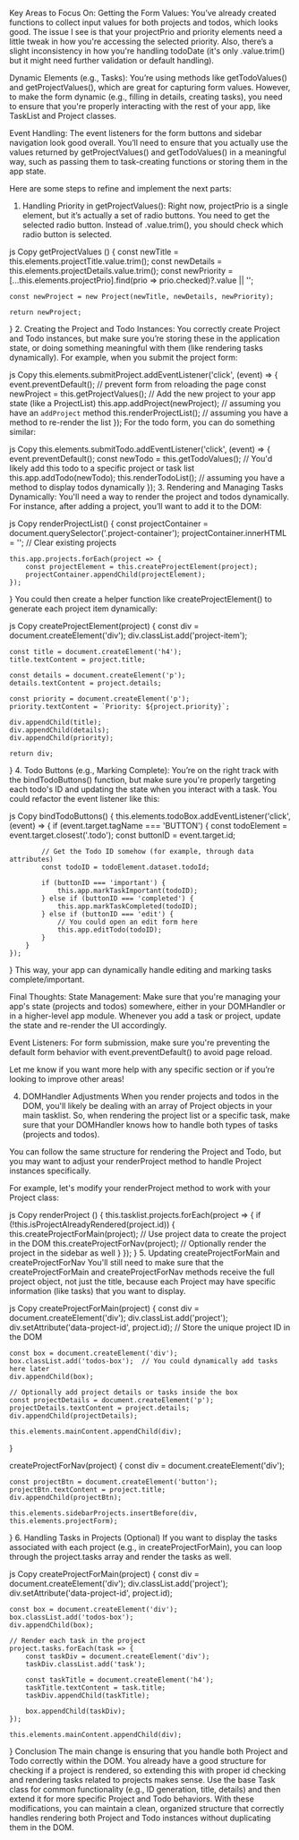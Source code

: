 Key Areas to Focus On:
Getting the Form Values: You’ve already created functions to collect input values for both projects and todos, which looks good. The issue I see is that your projectPrio and priority elements need a little tweak in how you're accessing the selected priority. Also, there’s a slight inconsistency in how you're handling todoDate (it's only .value.trim() but it might need further validation or default handling).

Dynamic Elements (e.g., Tasks): You’re using methods like getTodoValues() and getProjectValues(), which are great for capturing form values. However, to make the form dynamic (e.g., filling in details, creating tasks), you need to ensure that you're properly interacting with the rest of your app, like TaskList and Project classes.

Event Handling: The event listeners for the form buttons and sidebar navigation look good overall. You’ll need to ensure that you actually use the values returned by getProjectValues() and getTodoValues() in a meaningful way, such as passing them to task-creating functions or storing them in the app state.

Here are some steps to refine and implement the next parts:
1. Handling Priority in getProjectValues():
Right now, projectPrio is a single element, but it’s actually a set of radio buttons. You need to get the selected radio button. Instead of .value.trim(), you should check which radio button is selected.

js
Copy
getProjectValues () {
    const newTitle    = this.elements.projectTitle.value.trim();
    const newDetails  = this.elements.projectDetails.value.trim();
    const newPriority = [...this.elements.projectPrio].find(prio => prio.checked)?.value || '';

    const newProject = new Project(newTitle, newDetails, newPriority);

    return newProject;
}
2. Creating the Project and Todo Instances:
You correctly create Project and Todo instances, but make sure you’re storing these in the application state, or doing something meaningful with them (like rendering tasks dynamically). For example, when you submit the project form:

js
Copy
this.elements.submitProject.addEventListener('click', (event) => {
    event.preventDefault(); // prevent form from reloading the page
    const newProject = this.getProjectValues();
    // Add the new project to your app state (like a ProjectList)
    this.app.addProject(newProject);  // assuming you have an `addProject` method
    this.renderProjectList();         // assuming you have a method to re-render the list
});
For the todo form, you can do something similar:

js
Copy
this.elements.submitTodo.addEventListener('click', (event) => {
    event.preventDefault();
    const newTodo = this.getTodoValues();
    // You'd likely add this todo to a specific project or task list
    this.app.addTodo(newTodo);
    this.renderTodoList();  // assuming you have a method to display todos dynamically
});
3. Rendering and Managing Tasks Dynamically:
You'll need a way to render the project and todos dynamically. For instance, after adding a project, you’ll want to add it to the DOM:

js
Copy
renderProjectList() {
    const projectContainer = document.querySelector('.project-container');
    projectContainer.innerHTML = ''; // Clear existing projects
    
    this.app.projects.forEach(project => {
        const projectElement = this.createProjectElement(project);
        projectContainer.appendChild(projectElement);
    });
}
You could then create a helper function like createProjectElement() to generate each project item dynamically:

js
Copy
createProjectElement(project) {
    const div = document.createElement('div');
    div.classList.add('project-item');
    
    const title = document.createElement('h4');
    title.textContent = project.title;

    const details = document.createElement('p');
    details.textContent = project.details;
    
    const priority = document.createElement('p');
    priority.textContent = `Priority: ${project.priority}`;
    
    div.appendChild(title);
    div.appendChild(details);
    div.appendChild(priority);

    return div;
}
4. Todo Buttons (e.g., Marking Complete):
You’re on the right track with the bindTodoButtons() function, but make sure you're properly targeting each todo's ID and updating the state when you interact with a task. You could refactor the event listener like this:

js
Copy
bindTodoButtons() {
    this.elements.todoBox.addEventListener('click', (event) => {
        if (event.target.tagName === 'BUTTON') {
            const todoElement = event.target.closest('.todo');
            const buttonID = event.target.id;

            // Get the Todo ID somehow (for example, through data attributes)
            const todoID = todoElement.dataset.todoId;

            if (buttonID === 'important') {
                this.app.markTaskImportant(todoID);
            } else if (buttonID === 'completed') {
                this.app.markTaskCompleted(todoID);
            } else if (buttonID === 'edit') {
                // You could open an edit form here
                this.app.editTodo(todoID);
            }
        }
    });
}
This way, your app can dynamically handle editing and marking tasks complete/important.

Final Thoughts:
State Management: Make sure that you're managing your app's state (projects and todos) somewhere, either in your DOMHandler or in a higher-level app module. Whenever you add a task or project, update the state and re-render the UI accordingly.

Event Listeners: For form submission, make sure you're preventing the default form behavior with event.preventDefault() to avoid page reload.

Let me know if you want more help with any specific section or if you’re looking to improve other areas!

4. DOMHandler Adjustments
When you render projects and todos in the DOM, you'll likely be dealing with an array of Project objects in your main tasklist. So, when rendering the project list or a specific task, make sure that your DOMHandler knows how to handle both types of tasks (projects and todos).

You can follow the same structure for rendering the Project and Todo, but you may want to adjust your renderProject method to handle Project instances specifically.

For example, let's modify your renderProject method to work with your Project class:

js
Copy
renderProject () {
    this.tasklist.projects.forEach(project => {
        if (!this.isProjectAlreadyRendered(project.id)) {
            this.createProjectForMain(project);  // Use project data to create the project in the DOM
            this.createProjectForNav(project);  // Optionally render the project in the sidebar as well
        }
    });
}
5. Updating createProjectForMain and createProjectForNav
You'll still need to make sure that the createProjectForMain and createProjectForNav methods receive the full project object, not just the title, because each Project may have specific information (like tasks) that you want to display.

js
Copy
createProjectForMain(project) {
    const div = document.createElement('div');
    div.classList.add('project');
    div.setAttribute('data-project-id', project.id);  // Store the unique project ID in the DOM

    const box = document.createElement('div');
    box.classList.add('todos-box');  // You could dynamically add tasks here later
    div.appendChild(box);

    // Optionally add project details or tasks inside the box
    const projectDetails = document.createElement('p');
    projectDetails.textContent = project.details;
    div.appendChild(projectDetails);

    this.elements.mainContent.appendChild(div);
}

createProjectForNav(project) {
    const div = document.createElement('div');

    const projectBtn = document.createElement('button');
    projectBtn.textContent = project.title;
    div.appendChild(projectBtn);

    this.elements.sidebarProjects.insertBefore(div, this.elements.projectForm);
}
6. Handling Tasks in Projects (Optional)
If you want to display the tasks associated with each project (e.g., in createProjectForMain), you can loop through the project.tasks array and render the tasks as well.

js
Copy
createProjectForMain(project) {
    const div = document.createElement('div');
    div.classList.add('project');
    div.setAttribute('data-project-id', project.id);

    const box = document.createElement('div');
    box.classList.add('todos-box');
    div.appendChild(box);

    // Render each task in the project
    project.tasks.forEach(task => {
        const taskDiv = document.createElement('div');
        taskDiv.classList.add('task');
        
        const taskTitle = document.createElement('h4');
        taskTitle.textContent = task.title;
        taskDiv.appendChild(taskTitle);

        box.appendChild(taskDiv);
    });

    this.elements.mainContent.appendChild(div);
}
Conclusion
The main change is ensuring that you handle both Project and Todo correctly within the DOM.
You already have a good structure for checking if a project is rendered, so extending this with proper id checking and rendering tasks related to projects makes sense.
Use the base Task class for common functionality (e.g., ID generation, title, details) and then extend it for more specific Project and Todo behaviors.
With these modifications, you can maintain a clean, organized structure that correctly handles rendering both Project and Todo instances without duplicating them in the DOM.



